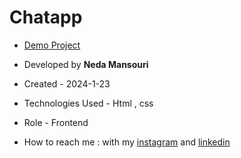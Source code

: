 # Chatapp

- [Demo Project](https://nedamnsri.github.io/Chatapp/)

- Developed by **Neda Mansouri**

- Created - 2024-1-23

- Technologies Used - Html , css

- Role - Frontend

- How to reach me : with my [instagram](https://www.instagram.com/frontendneda) and [linkedin](https://www.linkedin.com/in/neda-mansouri)

